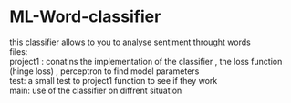 # ML-Word-classifier
this classifier allows to you to analyse sentiment throught words </br>
files:</br>
project1 : conatins the implementation of the classifier , the loss function (hinge loss) , perceptron to  find model parameters</br>
test: a small test to project1 function to see if they work </br>
main: use of the classifier on diffrent situation

